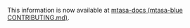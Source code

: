 This information is now available at [mtasa-docs (mtasa-blue CONTRIBUTING.md)](https://github.com/multitheftauto/mtasa-docs/blob/main/mtasa-blue/CONTRIBUTING.md).
